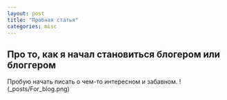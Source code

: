 ```yaml
---
layout: post
title: "Пробная статья"
categories: misc
---
```

## Про то, как я начал становиться блогером или блоггером
Пробую начать писать о чем-то интересном и забавном.
!(_posts/For_blog.png)
